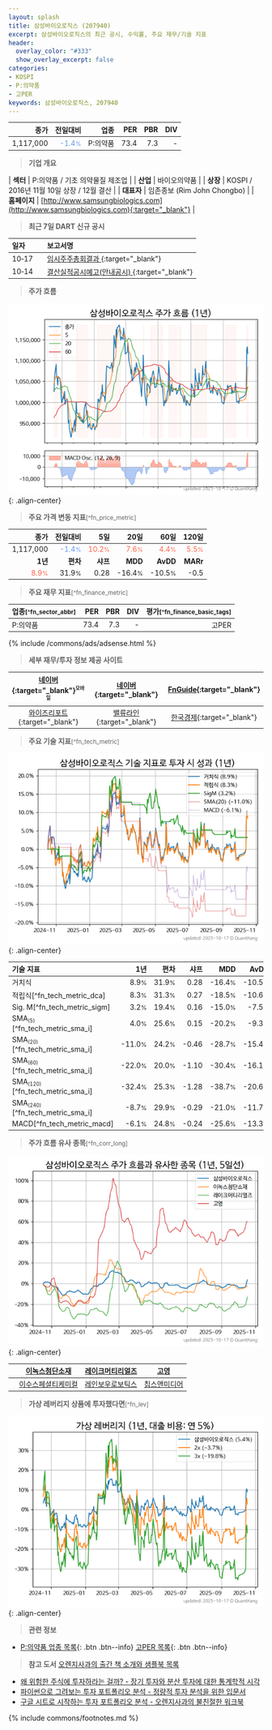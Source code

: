 ```yaml
---
layout: splash
title: 삼성바이오로직스 (207940)
excerpt: 삼성바이오로직스의 최근 공시, 수익률, 주요 재무/기술 지표
header:
  overlay_color: "#333"
  show_overlay_excerpt: false
categories:
- KOSPI
- P:의약품
- 고PER
keywords: 삼성바이오로직스, 207940
---
```


| **종가** | **전일대비** | **업종** | **PER** | **PBR** | **DIV** |
| -------: | -----------: | -------: | ------: | ------: | ------: |
| 1,117,000 | <span style="color: cornflowerblue">-1.4<small>%</small></span> | P:의약품 | 73.4 | 7.3 | - |

<!-- more -->


> **기업 개요**<a id="company"></a>

| <span style="white-space:nowrap;">**섹터**</span> | P:의약품 / 기초 의약물질 제조업 |
| <span style="white-space:nowrap;">**산업**</span> | 바이오의약품 |
| <span style="white-space:nowrap;">**상장**</span> | KOSPI / 2016년 11월 10일 상장 / 12월 결산 |
| <span style="white-space:nowrap;">**대표자**</span> | 임존종보 (Rim John Chongbo) |
| <span style="white-space:nowrap;">**홈페이지**</span> | [http://www.samsungbiologics.com](http://www.samsungbiologics.com){:target="_blank"} |


> **최근 7일 DART 신규 공시**<a id="dart"></a>

| **일자** |      | **보고서명** |
| :------- | :--- | :----------- |
| 10&#x2011;17 | | [임시주주총회결과              ](https://dart.fss.or.kr/dsaf001/main.do?rcpNo=20251017800216){:target="_blank"} |
| 10&#x2011;14 | | [결산실적공시예고(안내공시)              ](https://dart.fss.or.kr/dsaf001/main.do?rcpNo=20251014800481){:target="_blank"} |


> **주가 흐름**<a id="price"></a>

![207940](/stock/images/207940.png){: .align-center}


> **주요 가격 변동 지표**<small>[^fn_price_metric]</small>

| **종가** | **전일대비** | **5일** | **20일** | **60일** | **120일** |
| -------: | -----------: | ------: | -------: | -------: | --------: |
| 1,117,000 | <span style="color: cornflowerblue">-1.4<small>%</small></span> | <span style="color: tomato">10.2<small>%</small></span> | <span style="color: tomato">7.6<small>%</small></span> | <span style="color: tomato">4.4<small>%</small></span> | <span style="color: tomato">5.5<small>%</small></span> |
| **1년** | **편차** | **샤프** | **MDD** | **AvDD** | **MARr** |
| <span style="color: tomato">8.9<small>%</small></span> | 31.9<small>%</small> | 0.28 | -16.4<small>%</small> | -10.5<small>%</small> | -0.5 |


> **주요 재무 지표**<small>[^fn_finance_metric]</small>

| **업종**<small>[^fn_sector_abbr]</small> | **PER** | **PBR** | **DIV** | **평가**<small>[^fn_finance_basic_tags]</small> |
| :--------------------------------------- | ------: | ------: | ------: | ----------------------------------------------: |
| P:의약품 | 73.4 | 7.3 | - | 고PER |



{% include /commons/ads/adsense.html %}

> **세부 재무/투자 정보 제공 사이트**

| [네이버](https://m.stock.naver.com/domestic/stock/207940/finance/summary){:target="_blank"}<sup><small>모바일</small></sup> | [네이버](https://finance.naver.com/item/coinfo.naver?code=207940){:target="_blank"} | [FnGuide](https://comp.fnguide.com/SVO2/ASP/SVD_Invest.asp?gicode=A207940&MenuYn=Y){:target="_blank"} |
| :---: | :---: | :---: |
| [와이즈리포트](https://comp.wisereport.co.kr/company/c1040001.aspx?cmp_cd=207940){:target="_blank"} | [밸류라인](https://www.valueline.co.kr/finance/summary/207940){:target="_blank"} | [한국경제](https://markets.hankyung.com/stock/207940/financial-summary){:target="_blank"} |


> **주요 기술 지표**<small>[^fn_tech_metric]</small>


![207940](/stock/images/207940_tech.png){: .align-center}

| **기술 지표** | **1년** | **편차** | **샤프** | **MDD** | **AvDD** |
| :------------ | ------: | -----------: | -------: | ------: | -------: |
| 거치식 | 8.9<small>%</small> | 31.9<small>%</small> | 0.28 | -16.4<small>%</small> | -10.5<small>%</small> |
| 적립식[^fn_tech_metric_dca] | 8.3<small>%</small> | 31.3<small>%</small> | 0.27 | -18.5<small>%</small> | -10.6<small>%</small> |
| Sig. M[^fn_tech_metric_sigm] | 3.2<small>%</small> | 19.4<small>%</small> | 0.16 | -15.0<small>%</small> | -7.5<small>%</small> |
| SMA<small><sub>(5)</sub></small>[^fn_tech_metric_sma_i] | 4.0<small>%</small> | 25.6<small>%</small> | 0.15 | -20.2<small>%</small> | -9.3<small>%</small> |
| SMA<small><sub>(20)</sub></small>[^fn_tech_metric_sma_i] | -11.0<small>%</small> | 24.2<small>%</small> | -0.46 | -28.7<small>%</small> | -15.4<small>%</small> |
| SMA<small><sub>(60)</sub></small>[^fn_tech_metric_sma_i] | -22.0<small>%</small> | 20.0<small>%</small> | -1.10 | -30.4<small>%</small> | -16.1<small>%</small> |
| SMA<small><sub>(120)</sub></small>[^fn_tech_metric_sma_i] | -32.4<small>%</small> | 25.3<small>%</small> | -1.28 | -38.7<small>%</small> | -20.6<small>%</small> |
| SMA<small><sub>(240)</sub></small>[^fn_tech_metric_sma_i] | -8.7<small>%</small> | 29.9<small>%</small> | -0.29 | -21.0<small>%</small> | -11.7<small>%</small> |
| MACD[^fn_tech_metric_macd] | -6.1<small>%</small> | 24.8<small>%</small> | -0.24 | -25.6<small>%</small> | -13.3<small>%</small> |


> **주가 흐름 유사 종목**<a id="corr"></a><small>[^fn_corr_long]</small>

![207940](/stock/images/207940_corr.png){: .align-center}

|       | [이녹스첨단소재](/272290/) | [레이크머티리얼즈](/281740/) | [고영](/098460/) |
| :---: | :------------------------------------: | :------------------------------------: | :------------------------------------: |
|       | [이수스페셜티케미컬](/457190/) | [레인보우로보틱스](/277810/) | [칩스앤미디어](/094360/) |


> **가상 레버리지 상품에 투자했다면**<a id="2x"></a><small>[^fn_lev]</small>

![207940](/stock/images/207940_2x.png){: .align-center}


> **관련 정보**

- [P:의약품 업종 목록](/stats/sector/kospi_업종_의약품_종목/){: .btn .btn--info} [고PER 목록](/fn/fn_high_per/){: .btn .btn--info}

> **참고 도서** [오렌지사과의 출간 책 소개와 샘플북 목록](https://kongdori.tistory.com/691)

- [왜 위험한 주식에 투자하라는 걸까? - 장기 투자와 분산 투자에 대한 통계학적 시각](https://kongdori.tistory.com/421)
- [파이썬으로 그려보는 투자 포트폴리오 분석  - 정량적 투자 분석을 위한 입문서](https://kongdori.tistory.com/643)
- [구글 시트로 시작하는 투자 포트폴리오 분석 - 오렌지사과의 불친절한 워크북](https://kongdori.tistory.com/449)


{% include commons/footnotes.md %}